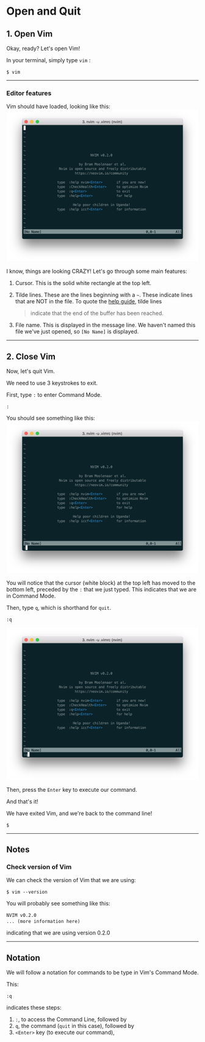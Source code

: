 # Open and Quit


## 1. Open Vim
Okay, ready? Let's open Vim!

In your terminal, simply type `vim` :
```
$ vim
```

---
### Editor features
Vim should have loaded, looking like this:
![Vim welcome screen](screenshots/start-screen-0.png)

I know, things are looking CRAZY! Let's go through some main features:
1. Cursor. This is the solid white rectangle at the top left.

1. Tilde lines. These are the lines beginning with a `~`. These indicate lines that are
NOT in the file. To quote the [help guide](05-using-help.md), tilde lines
    > indicate that the end of the buffer has been reached.

1. File name. This is displayed in the message line. We haven't named this file we've
just opened, so `[No Name]` is displayed.


---
## 2. Close Vim
Now, let's quit Vim.

We need to use 3 keystrokes to exit.

First, type `:` to enter Command Mode.

```
:
```
You should see something like this:
![Vim welcome screen](screenshots/command-line-0.png)

You will notice that the cursor (white block) at the top left has moved to the bottom left,
preceded by the `:` that we just typed. This indicates that we are in Command Mode.

Then, type `q`, which is shorthand for `quit`.
```
:q
```
![Vim welcome screen](screenshots/command-line-quit.png)

Then, press the `Enter` key to execute our command.



And that's it!

We have exited Vim, and we're back to the command line!

```
$
```


----
## Notes

### Check version of Vim
We can check the version of Vim that we are using:
```
$ vim --version
```

You will probably see something like this:
```
NVIM v0.2.0
... (more information here)
```
indicating that we are using version 0.2.0

----
## Notation

We will follow a notation for commands to be type in Vim's Command Mode.

This:
```
:q
```
indicates these steps:
1. `:`, to access the Command Line, followed by
2. `q`, the command (`quit` in this case), followed by
3. `<Enter>` key (to execute our command),

